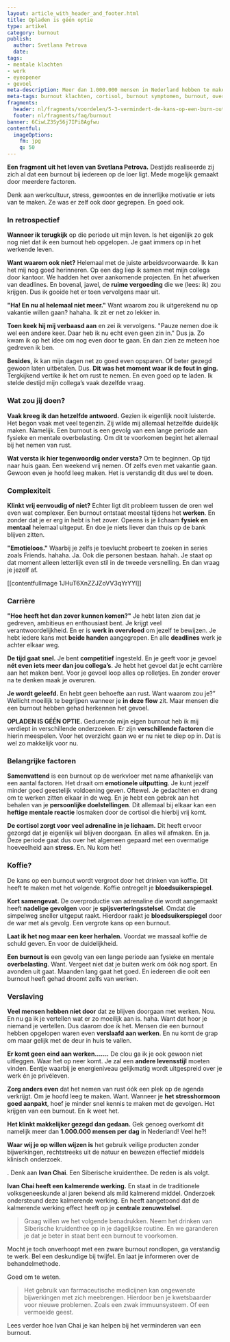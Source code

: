 ```yaml
---
layout: article_with_header_and_footer.html
title: Opladen is géén optie
type: artikel
category: burnout
publish:
  author: Svetlana Petrova
  date:
tags:
- mentale klachten
- werk
- eyeopener
- gevoel
meta-description: Meer dan 1.000.000 mensen in Nederland hebben te maken met een burnout klachten. Mede mogelijk gemaakt door meerdere factoren. Het krijgen van een burnout is een groeiend probleem. Benieuwd naar de inzichten?
meta-tags: burnout klachten, cortisol, burnout symptomen, burnout, overspannen, symptomen burnout, wat is een burnout, koffie, stress, stresshormoon, bloedsuikerspiegel
fragments:
  header: nl/fragments/voordelen/5-3-vermindert-de-kans-op-een-burn-out
  footer: nl/fragments/faq/burnout
banner: 6CiwLZ3Sy56j7IPi8Agfwu
contentful:
  imageOptions:
    fm: jpg
    q: 50
---
```


**Een fragment uit het leven van Svetlana Petrova.** Destijds realiseerde zij zich al dat een burnout bij iedereen op de loer ligt. Mede mogelijk gemaakt door meerdere factoren. 

Denk aan werkcultuur, stress, gewoontes en de innerlijke motivatie er iets van te maken. Ze was er zelf ook door gegrepen. En goed ook.

### In retrospectief

**Wanneer ik terugkijk** op die periode uit mijn leven. Is het eigenlijk zo gek nog niet dat ik een burnout heb opgelopen. Je gaat immers op in het werkende leven.

**Want waarom ook niet?** Helemaal met de juiste arbeidsvoorwaarde. Ik kan het mij nog goed herinneren. Op een dag liep ik samen met mijn collega door kantoor. We hadden het over aankomende projecten. En het afwerken van deadlines. En bovenal, jawel, de **ruime vergoeding** die we (lees: ik) zou krijgen. Dus ik gooide het er toen vervolgens maar uit.  

**"Ha! En nu al helemaal niet meer."** Want waarom zou ik uitgerekend nu op vakantie willen gaan? hahaha. Ik zit er net zo lekker in. 

**Toen keek hij mij verbaasd aan** en zei ik vervolgens. "Pauze nemen doe ik wel een andere keer. Daar heb ik nu echt even geen zin in." Dus ja. Zo kwam ik op het idee om nog even door te gaan. En dan zien ze meteen hoe gedreven ik ben.

**Besides**, ik kan mijn dagen net zo goed even opsparen. Of beter gezegd gewoon laten uitbetalen. Dus. **Dit was het moment waar ik de fout in ging.** Tergkijkend vertike ik het om rust te nemen. En even goed op te laden. Ik stelde destijd mijn collega’s vaak dezelfde vraag. 

### Wat zou jij doen?

**Vaak kreeg ik dan hetzelfde antwoord.** Gezien ik eigenlijk nooit luisterde. Het begon vaak met veel tegenzin. Zij wilde mij allemaal hetzelfde duidelijk maken. Namelijk. Een burnout is een gevolg van een lange periode aan fysieke en mentale overbelasting. Om dit te voorkomen begint het allemaal bij het nemen van rust.

**Wat versta ik hier tegenwoordig onder versta?** Om te beginnen. Op tijd naar huis gaan. Een weekend vrij nemen. Of zelfs even met vakantie gaan. Gewoon even je hoofd leeg maken. Het is verstandig dit dus wel te doen.

### Complexiteit 

**Klinkt vrij eenvoudig of niet?** Echter ligt dit probleem tussen de oren wel even wat complexer. Een burnout ontstaat meestal tijdens het **werken**. En zonder dat je er erg in hebt is het zover. Opeens is je lichaam **fysiek en mentaal** helemaal uitgeput. En doe je niets liever dan thuis op de bank blijven zitten.

**"Emotieloos."** Waarbij je zelfs je toevlucht probeert te zoeken in series zoals Friends. hahaha. Ja. Ook die personen bestaan. hahah. Je staat op dat moment alleen letterlijk even stil in de tweede versnelling. En dan vraag je jezelf af.

[[contentfulImage 1JHuT6XnZZJZoVV3qYrYYl]]

### Carrière

**"Hoe heeft het dan zover kunnen komen?"** Je hebt laten zien dat je gedreven, ambitieus en enthousiast bent. Je krijgt veel verantwoordelijkheid. En er is **werk in overvloed** om jezelf te bewijzen. Je hebt iedere kans met **beide handen** aangegrepen. En alle **deadlines** werk je achter elkaar weg.

**De tijd gaat snel.** Je bent **competitief** ingesteld. En je geeft voor je gevoel **nét even iets meer dan jou collega’s**. Je hebt het gevoel dat je echt carrière aan het maken bent. Voor je gevoel loop alles op rolletjes. En zonder erover na te denken maak je overuren.

**Je wordt geleefd.** En hebt geen behoefte aan rust. Want waarom zou je?” Wellicht moeilijk te begrijpen wanneer je **in deze flow** zit. Maar mensen die een burnout hebben gehad herkennen het gevoel.

**OPLADEN IS GÉÉN OPTIE.** Gedurende mijn eigen burnout heb ik mij verdiept in verschillende onderzoeken. Er zijn **verschillende factoren** die hierin meespelen. Voor het overzicht gaan we er nu niet te diep op in. Dat is wel zo makkelijk voor nu.

### Belangrijke factoren 

**Samenvattend** is een burnout op de werkvloer met name afhankelijk van een aantal factoren. Het draait om **emotionele uitputting**. Je kunt jezelf minder goed geestelijk voldoening geven. Oftewel. Je gedachten en drang om te werken zitten elkaar in de weg. En je hebt een gebrek aan het behalen van je **persoonlijke doelstellingen**. Dit allemaal bij elkaar kan een **heftige mentale reactie** losmaken door de cortisol die hierbij vrij komt.

**De cortisol zorgt voor veel adrenaline in je lichaam.** Dit heeft ervoor gezorgd dat je eigenlijk wil blijven doorgaan. En alles wil afmaken. En ja. Deze periode gaat dus over het algemeen gepaard met een overmatige hoeveelheid aan **stress**. En. Nu kom het!

### Koffie?

De kans op een burnout wordt vergroot door het drinken van koffie. Dit heeft te maken met het volgende. Koffie ontregelt je **bloedsuikerspiegel**. 

**Kort samengevat.** De overproductie van adrenaline die wordt aangemaakt heeft **nadelige gevolgen** voor je **spijsverteringsstelsel**. Omdat die simpelweg sneller uitgeput raakt. Hierdoor raakt je **bloedsuikerspiegel** door de war met als gevolg. Een vergrote kans op een burnout.

**Laat ik het nog maar een keer herhalen.** Voordat we massaal koffie de schuld geven. En voor de duidelijkheid. 

**Een burnout is** een gevolg van een lange periode aan fysieke en mentale **overbelasting**. Want. Vergeet niet dat je buiten werk om óók nog sport. En avonden uit gaat. Maanden lang gaat het goed. En iedereen die ooit een burnout heeft gehad droomt zelfs van werken.

### Verslaving

**Veel mensen hebben niet door** dat ze blijven doorgaan met werken. Nou. En nu ga ik je vertellen wat er zo moeilijk aan is. haha. Want dat hoor je niemand je vertellen. Dus daarom doe ik het. Mensen die een burnout hebben opgelopen waren even **verslaafd aan werken**. En nu komt de grap om maar gelijk met de deur in huis te vallen.

**Er komt geen eind aan werken.......** De clou ga ik je ook gewoon niet uitleggen. Waar het op neer komt. Je zal een **andere levensstijl** moeten vinden. Eentje waarbij je energieniveau gelijkmatig wordt uitgespreid over je werk én je privéleven.

**Zorg anders even** dat het nemen van rust óók een plek op de agenda verkrijgt. Om je hoofd leeg te maken. Want. Wanneer je **het stresshormoon goed aanpakt**, hoef je minder snel kennis te maken met de gevolgen. Het krijgen van een burnout. En ik weet het.

**Het klinkt makkelijker gezegd dan gedaan.** Gek genoeg overkomt dit namelijk meer dan **1.000.000 mensen per dag** in Nederland! Veel he?! 

**Waar wij je op willen wijzen is** het gebruik veilige producten zonder bijwerkingen, rechtstreeks uit de natuur en bewezen effectief middels klinisch onderzoek.

. Denk aan **Ivan Chai**. Een Siberische kruidenthee. De reden is als volgt.

**Ivan Chai heeft een kalmerende werking.** En staat in de traditionele volksgeneeskunde al jaren bekend als mild kalmerend middel. Onderzoek ondersteund deze kalmerende werking. En heeft aangetoond dat de kalmerende werking effect heeft op je **centrale zenuwstelsel**.

> Graag willen we het volgende benadrukken. Neem het drinken van Siberische kruidenthee op in je dagelijkse routine. En we garanderen je dat je beter in staat bent een burnout te voorkomen.

Mocht je toch onverhoopt met een zware burnout rondlopen, ga verstandig te werk. Bel een deskundige bij twijfel. En laat je informeren over de behandelmethode.

Goed om te weten. 

> Het gebruik van farmaceutische medicijnen kan ongewenste bijwerkingen met zich meebrengen. Hierdoor ben je kwetsbaarder voor nieuwe problemen. Zoals een zwak immuunsysteem. Of een vermoeide geest.

Lees verder hoe Ivan Chai je kan helpen bij het verminderen van een burnout.
